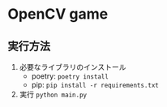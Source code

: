 # OpenCV game

## 実行方法

1. 必要なライブラリのインストール
   - poetry: `poetry install`
   - pip: `pip install -r requirements.txt`
2. 実行
   `python main.py`
